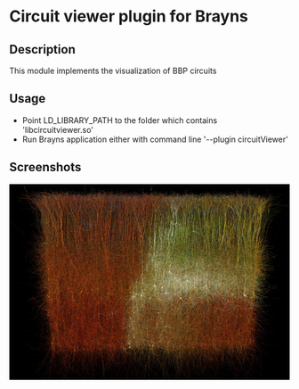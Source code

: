 # Circuit viewer plugin for Brayns

## Description
This module implements the visualization of BBP circuits

## Usage
- Point LD_LIBRARY_PATH to the folder which contains
  'libcircuitviewer.so'
- Run Brayns application either with command line '--plugin circuitViewer'

## Screenshots
![Circuit](doc/circuit.jpg)
